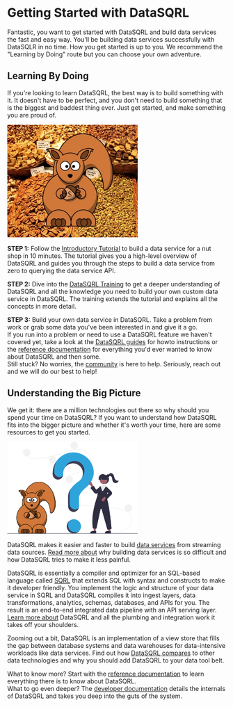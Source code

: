 # Getting Started with DataSQRL

Fantastic, you want to get started with DataSQRL and build data services the fast and easy way. You'll be building data services successfully with DataSQLR in no time. How you get started is up to you. We recommend the "Learning by Doing" route but you can choose your own adventure.

## Learning By Doing

If you're looking to learn DataSQRL, the best way is to build something with it. It doesn't have to be perfect, and you don't need to build something that is the biggest and baddest thing ever. Just get started, and make something you are proud of.

<img src="/img/getting-started/tutorial/nutshop.jpg" alt="Nut Shop Tutorial >|" width="300"/>

**STEP 1:** Follow the [Introductory Tutorial](quickstart) to build a data service for a nut shop in 10 minutes. The tutorial gives you a high-level overview of DataSQRL and guides you through the steps to build a data service from zero to querying the data service API.

**STEP 2:** Dive into the [DataSQRL Training](./intro/overview) to get a deeper understanding of DataSQRL and all the knowledge you need to build your own custom data service in DataSQRL. The training extends the tutorial and explains all the concepts in more detail.

**STEP 3:** Build your own data service in DataSQRL. Take a problem from work or grab some data you've been interested in and give it a go. <br />
If you run into a problem or need to use a DataSQRL feature we haven't covered yet, take a look at the [DataSQRL guides](/docs/guides/overview) for howto instructions or the [reference documentation](/docs/reference/overview) for everything you'd ever wanted to know about DataSQRL and then some. <br />
Still stuck? No worries, the [community](/community) is here to help. Seriously, reach out and we will do our best to help!

## Understanding the Big Picture

We get it: there are a million technologies out there so why should you spend your time on DataSQRL? If you want to understand how DataSQRL fits into the bigger picture and whether it's worth your time, here are some resources to get you started.

<img src="/img/index/undraw_questions_sqrl.svg" alt="DataSQRL allows you to build with data >" width="300"/>

DataSQRL makes it easier and faster to build [data services](/docs/reference/concepts/data-service) from streaming data sources. [Read more about](concepts/why-datasqrl.md) why building data services is so difficult and how DataSQRL tries to make it less painful.

DataSQRL is essentially a compiler and optimizer for an SQL-based language called [SQRL](/docs/getting-started/concepts/sqrl) that extends SQL with syntax and constructs to make it developer friendly. You implement the logic and structure of your data service in SQRL and DataSQRL compiles it into ingest layers, data transformations, analytics, schemas, databases, and APIs for you. The result is an end-to-end integrated data pipeline with an API serving layer. [Learn more about](/docs/getting-started/concepts/datasqrl) DataSQRL and all the plumbing and integration work it takes off your shoulders.

Zooming out a bit, DataSQRL is an implementation of a view store that fills the gap between database systems and data warehouses for data-intensive workloads like data services. Find out how [DataSQRL compares](./comparison/overview) to other data technologies and why you should add DataSQRL to your data tool belt.

What to know more? Start with the [reference documentation](/docs/reference/overview) to learn everything there is to know about DataSQRL. <br />
What to go even deeper? The [developer documentation](/docs/dev/overview) details the internals of DataSQRL and takes you deep into the guts of the system.


